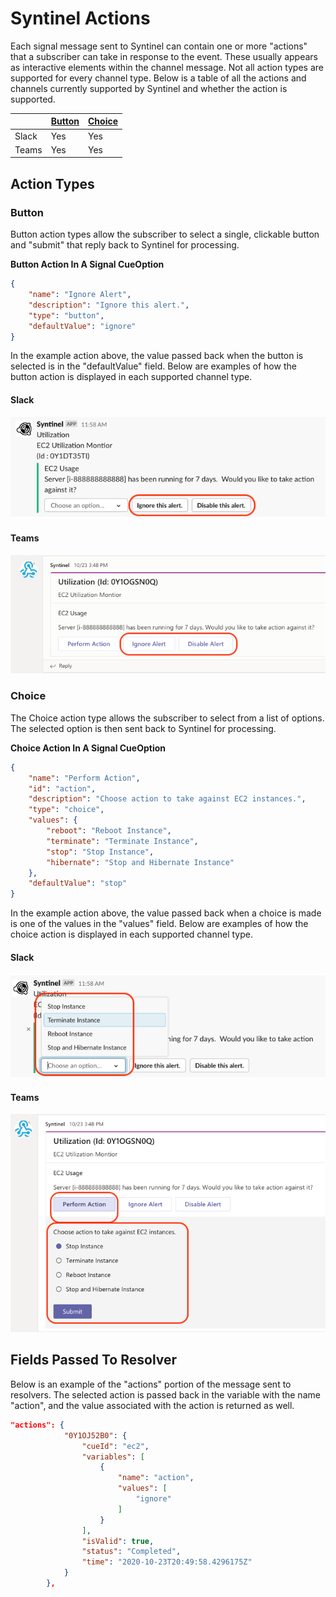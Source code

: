# Syntinel Actions

Each signal message sent to Syntinel can contain one or more "actions" that a subscriber can take in response to the event.  These usually appears as interactive elements within the channel message.  Not all action types are supported for every channel type.  Below is a table of all the actions and channels currently supported by Syntinel and whether the action is supported.

||[Button](#button)|[Choice](#choice)|
|-|-----|-----|
|Slack|Yes|Yes|
|Teams|Yes|Yes|

## Action Types

### Button

Button action types allow the subscriber to select a single, clickable button and "submit" that reply back to Syntinel for processing.

**Button Action In A Signal CueOption**
```json
{
    "name": "Ignore Alert",
    "description": "Ignore this alert.",
    "type": "button",
    "defaultValue": "ignore"
}
```

In the example action above, the value passed back when the button is selected is in the "defaultValue" field.   Below are examples of how the button action is displayed in each supported channel type.

#### Slack
![slack-button](../resources/actions/slack-button.png)

#### Teams
![slack-button](../resources/actions/teams-button.png)


### Choice

The Choice action type allows the subscriber to select from a list of options.  The selected option is then sent back to Syntinel for processing.

**Choice Action In A Signal CueOption**
```json
{
    "name": "Perform Action",
    "id": "action",
    "description": "Choose action to take against EC2 instances.",
    "type": "choice",
    "values": {
        "reboot": "Reboot Instance",
        "terminate": "Terminate Instance",
        "stop": "Stop Instance",
        "hibernate": "Stop and Hibernate Instance"
    },
    "defaultValue": "stop"
}
```

In the example action above, the value passed back when a choice is made is one of the values in the "values" field.   Below are examples of how the choice action is displayed in each supported channel type.

#### Slack
![slack-button](../resources/actions/slack-choice.png)

#### Teams
![slack-button](../resources/actions/teams-choice.png)

## Fields Passed To Resolver

Below is an example of the "actions" portion of the message sent to resolvers.  The selected action is passed back in the variable with the name "action", and the value associated with the action is returned as well.

```json
"actions": {
            "0Y1OJ52B0": {
                "cueId": "ec2",
                "variables": [
                    {
                        "name": "action",
                        "values": [
                            "ignore"
                        ]
                    }
                ],
                "isValid": true,
                "status": "Completed",
                "time": "2020-10-23T20:49:58.4296175Z"
            }
        },
```